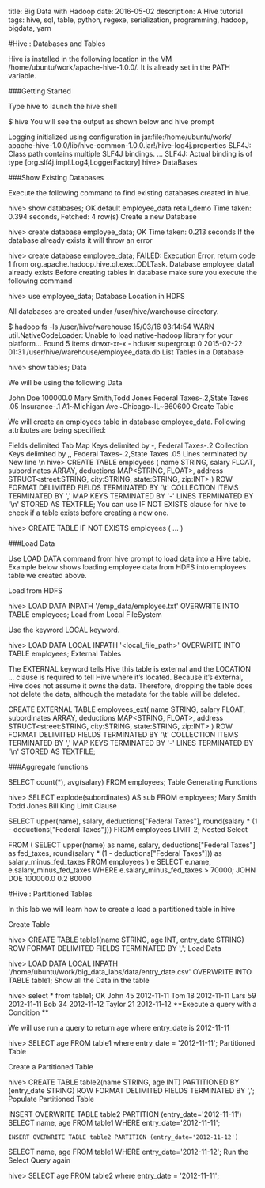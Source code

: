 title: Big Data with Hadoop
date: 2016-05-02
description: A Hive tutorial
tags: hive, sql, table, python, regexe, serialization, programming, hadoop, bigdata, yarn

#Hive : Databases and Tables

Hive is installed in the following location in the VM /home/ubuntu/work/apache-hive-1.0.0/. It is already set in the PATH variable.

###Getting Started

Type hive to launch the hive shell

$ hive
You will see the output as shown below and hive prompt

Logging initialized using configuration in jar:file:/home/ubuntu/work/
  apache-hive-1.0.0/lib/hive-common-1.0.0.jar!/hive-log4j.properties
SLF4J: Class path contains multiple SLF4J bindings.
...
SLF4J: Actual binding is of type [org.slf4j.impl.Log4jLoggerFactory]
hive>
DataBases

###Show Existing Databases

Execute the following command to find existing databases created in hive.

hive> show databases;
OK
default
employee_data
retail_demo
Time taken: 0.394 seconds, Fetched: 4 row(s)
Create a new Database

hive> create database employee_data;
OK
Time taken: 0.213 seconds
If the database already exists it will throw an error

hive> create database employee_data;
FAILED: Execution Error, return code 1 from
  org.apache.hadoop.hive.ql.exec.DDLTask.
  Database employee_data1 already exists
Before creating tables in database make sure you execute the following command

hive> use employee_data;
Database Location in HDFS

All databases are created under /user/hive/warehouse directory.

$ hadoop fs -ls /user/hive/warehouse
15/03/16 03:14:54 WARN util.NativeCodeLoader: Unable to load
      native-hadoop library for your platform...
Found 5 items
drwxr-xr-x   - hduser supergroup 0 2015-02-22 01:31 /user/hive/warehouse/employee_data.db
List Tables in a Database

hive> show tables;
Data

We will be using the following Data

John Doe        100000.0        Mary Smith,Todd Jones
        Federal Taxes-.2,State Taxes .05        Insurance-.1
        A1~Michigan Ave~Chicago~IL~B60600
Create Table

We will create an employees table in database employee_data. Following attributes are being specified:

Fields delimited Tab
Map Keys delimited by -, Federal Taxes-.2
Collection Keys delimited by ,, Federal Taxes-.2,State Taxes .05
Lines terminated by New line \n
hive> CREATE TABLE employees (
  name         STRING,
  salary       FLOAT,
  subordinates ARRAY<STRING>,
  deductions   MAP<STRING, FLOAT>,
  address      STRUCT<street:STRING, city:STRING, state:STRING, zip:INT>
)
ROW FORMAT DELIMITED
FIELDS TERMINATED BY '\t'
COLLECTION ITEMS TERMINATED BY ','
MAP KEYS TERMINATED BY '-'
LINES TERMINATED BY '\n'
STORED AS TEXTFILE;
You can use IF NOT EXISTS clause for hive to check if a table exists before creating a new one.

hive> CREATE TABLE IF NOT EXISTS employees (
  ...
)

###Load Data

Use LOAD DATA command from hive prompt to load data into a Hive table. Example below shows loading employee data from HDFS into employees table we created above.

Load from HDFS

hive> LOAD DATA INPATH '/emp_data/employee.txt' OVERWRITE INTO TABLE employees;
Load from Local FileSystem

Use the keyword LOCAL keyword.

hive> LOAD DATA LOCAL INPATH '<local_file_path>' OVERWRITE INTO TABLE employees;
External Tables

The EXTERNAL keyword tells Hive this table is external and the LOCATION … clause is required to tell Hive where it’s located. Because it’s external, Hive does not assume it owns the data. Therefore, dropping the table does not delete the data, although the metadata for the table will be deleted.

CREATE  EXTERNAL TABLE employees_ext(
      name         STRING,
      salary       FLOAT,
      subordinates ARRAY<STRING>,
      deductions   MAP<STRING, FLOAT>,
      address      STRUCT<street:STRING, city:STRING, state:STRING, zip:INT>
    )
    ROW FORMAT DELIMITED
    FIELDS TERMINATED BY '\t'
    COLLECTION ITEMS TERMINATED BY ','
    MAP KEYS TERMINATED BY '-'
    LINES TERMINATED BY '\n'
    STORED AS TEXTFILE;


###Aggregate functions

SELECT count(*), avg(salary) FROM employees;
Table Generating Functions

hive> SELECT explode(subordinates) AS sub FROM employees;
Mary Smith
Todd Jones
Bill King
Limit Clause

SELECT upper(name), salary, deductions["Federal Taxes"],
round(salary * (1 - deductions["Federal Taxes"])) FROM employees
LIMIT 2;
Nested Select

FROM (
        SELECT upper(name) as name, salary, deductions["Federal Taxes"] as fed_taxes,
        round(salary * (1 - deductions["Federal Taxes"])) as salary_minus_fed_taxes
        FROM employees
        ) e
SELECT e.name, e.salary_minus_fed_taxes
WHERE e.salary_minus_fed_taxes > 70000;
JOHN DOE    100000.0  0.2   80000



#Hive : Partitioned Tables

In this lab we will learn how to create a load a partitioned table in hive

Create Table

hive> CREATE TABLE table1(name STRING, age INT, entry_date STRING)
  ROW FORMAT DELIMITED FIELDS TERMINATED BY ',';
Load Data

hive> LOAD DATA LOCAL INPATH '/home/ubuntu/work/big_data_labs/data/entry_date.csv'
      OVERWRITE INTO TABLE table1;
Show all the Data in the table

hive> select * from table1;
OK
John 45      2012-11-11
Tom  18      2012-11-11
Lars 59      2012-11-11
Bob  34      2012-11-12
Taylor       21      2012-11-12
**Execute a query with a Condition **

We will use run a query to return age where entry_date is 2012-11-11

hive> SELECT
        age
      FROM
        table1
      where entry_date = '2012-11-11';
Partitioned Table

Create a Partitioned Table

hive> CREATE TABLE table2(name STRING, age INT) PARTITIONED BY (entry_date STRING)
ROW FORMAT DELIMITED FIELDS TERMINATED BY ',';
Populate Partitioned Table

INSERT OVERWRITE TABLE table2 PARTITION (entry_date='2012-11-11')
     SELECT name, age FROM table1 WHERE entry_date='2012-11-11';

    INSERT OVERWRITE TABLE table2 PARTITION (entry_date='2012-11-12')
  SELECT name, age FROM table1 WHERE entry_date='2012-11-12';
Run the Select Query again

hive> SELECT
         age
       FROM
         table2
       where entry_date = '2012-11-11';

